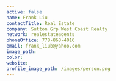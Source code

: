 ```yaml
---
active: false
name: Frank Liu
contactTitle: Real Estate
company: Sutton Grp West Coast Realty
network: realestateagents
phoneOffice: 778-868-4016
email: frank_liub@yahoo.com
image_path:
color:
website:
profile_image_path: /images/person.png
---
```



